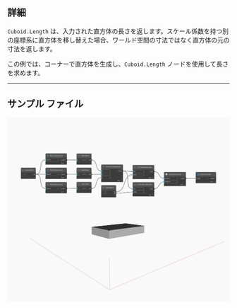 ## 詳細
`Cuboid.Length` は、入力された直方体の長さを返します。スケール係数を持つ別の座標系に直方体を移し替えた場合、ワールド空間の寸法ではなく直方体の元の寸法を返します。

この例では、コーナーで直方体を生成し、`Cuboid.Length` ノードを使用して長さを求めます。

___
## サンプル ファイル

![Length](./Autodesk.DesignScript.Geometry.Cuboid.Length_img.jpg)

